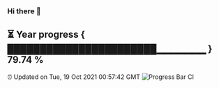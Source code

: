 ### Hi there 👋
⏳ Year progress { ███████████████████████▁▁▁▁▁▁▁ } 79.74 %
---
⏰ Updated on Tue, 19 Oct 2021 00:57:42 GMT
![Progress Bar CI](https://github.com/liununu/liununu/workflows/Progress%20Bar%20CI/badge.svg)
